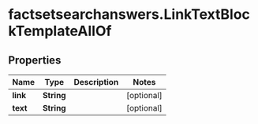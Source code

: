 # factsetsearchanswers.LinkTextBlockTemplateAllOf

## Properties

Name | Type | Description | Notes
------------ | ------------- | ------------- | -------------
**link** | **String** |  | [optional] 
**text** | **String** |  | [optional] 


